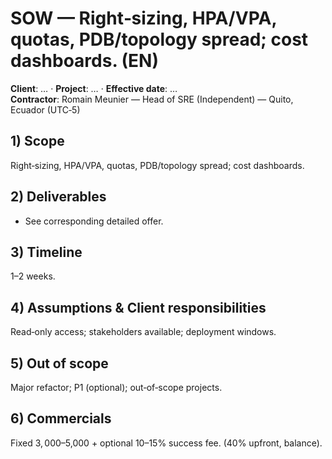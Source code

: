 # SOW — Right‑sizing, HPA/VPA, quotas, PDB/topology spread; cost dashboards. (EN)

**Client**: …  ·  **Project**: …  ·  **Effective date**: …  
**Contractor**: Romain Meunier — Head of SRE (Independent) — Quito, Ecuador (UTC‑5)

## 1) Scope
Right‑sizing, HPA/VPA, quotas, PDB/topology spread; cost dashboards.

## 2) Deliverables
- See corresponding detailed offer.

## 3) Timeline
1–2 weeks.

## 4) Assumptions & Client responsibilities
Read‑only access; stakeholders available; deployment windows.

## 5) Out of scope
Major refactor; P1 (optional); out‑of‑scope projects.

## 6) Commercials
Fixed $3,000–$5,000 + optional 10–15% success fee. (40% upfront, balance).
